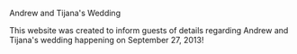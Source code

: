Andrew and Tijana's Wedding

This website was created to inform guests of details regarding Andrew and Tijana's wedding happening on September 27, 2013!
